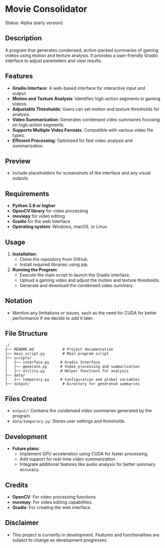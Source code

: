 # Movie Consolidator
Status: Alpha (early version)

## Description
A program that generates condensed, action-packed summaries of gaming videos using motion and texture analysis. It provides a user-friendly Gradio interface to adjust parameters and view results.

## Features
- **Gradio Interface**: A web-based interface for interactive input and output.
- **Motion and Texture Analysis**: Identifies high-action segments in gaming videos.
- **Adjustable Thresholds**: Users can set motion and texture thresholds for analysis.
- **Video Summarization**: Generates condensed video summaries focusing on high-action segments.
- **Supports Multiple Video Formats**: Compatible with various video file types.
- **Efficient Processing**: Optimized for fast video analysis and summarization.

## Preview
- Include placeholders for screenshots of the interface and any visual outputs.

## Requirements
- **Python 3.8 or higher**
- **OpenCV library** for video processing
- **moviepy** for video editing
- **Gradio** for the web interface
- **Operating system**: Windows, macOS, or Linux

## Usage
1. **Installation**:
   - Clone the repository from GitHub.
   - Install required libraries using pip.
2. **Running the Program**:
   - Execute the main script to launch the Gradio interface.
   - Upload a gaming video and adjust the motion and texture thresholds.
   - Generate and download the condensed video summary.
## Notation
- Mention any limitations or issues, such as the need for CUDA for better performance if we decide to add it later.

## File Structure
```
./
├── README.md             # Project documentation
├── main_script.py        # Main program script
├── scripts/
│   ├── interface.py     # Gradio Interface
│   ├── generate.py      # Video processing and summarization
│   ├── utility.py       # Helper functions for analysis
├── data/
│   ├── temporary.py     # Configuration and global variables
├── output/               # Directory for generated summaries
```

## Files Created
- `output/`: Contains the condensed video summaries generated by the program.
- `data/temporary.py`: Stores user settings and thresholds.

## Development
- **Future plans**:
  - Implement GPU acceleration using CUDA for faster processing.
  - Add support for real-time video summarization.
  - Integrate additional features like audio analysis for better summary accuracy.

## Credits
- **OpenCV**: For video processing functions.
- **moviepy**: For video editing capabilities.
- **Gradio**: For creating the web interface.

## Disclaimer
- This project is currently in development. Features and functionalities are subject to change as development progresses.
